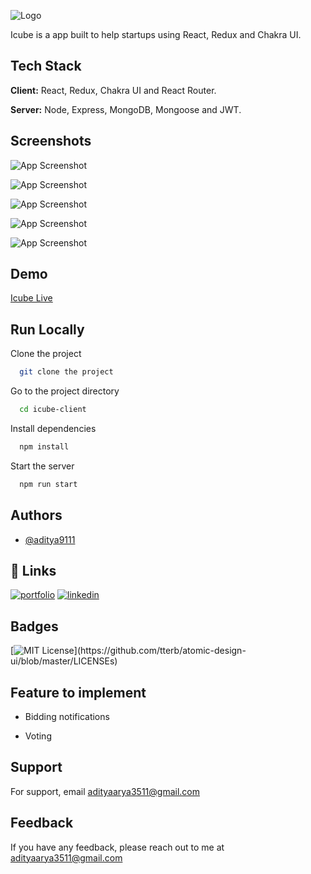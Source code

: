 ![Logo](https://raw.githubusercontent.com/Aditya9111/ICUBE-Client/main/src/assets/logo.png)

Icube is a app built to help startups using React, Redux and Chakra UI.

## Tech Stack

**Client:** React, Redux, Chakra UI and React Router.

**Server:** Node, Express, MongoDB, Mongoose and JWT.

## Screenshots

![App Screenshot](https://raw.githubusercontent.com/Aditya9111/ICUBE-Client/main/src/assets/login.png)

![App Screenshot](https://raw.githubusercontent.com/Aditya9111/ICUBE-Client/main/src/assets/register.png)

![App Screenshot](https://raw.githubusercontent.com/Aditya9111/ICUBE-Client/main/src/assets/fm-2.png)

![App Screenshot](https://raw.githubusercontent.com/Aditya9111/ICUBE-Client/main/src/assets/jobs.png)

![App Screenshot](https://raw.githubusercontent.com/Aditya9111/ICUBE-Client/main/src/assets/blog.png)


## Demo

[Icube Live](https://icube-app.netlify.app/)

## Run Locally

Clone the project

```bash
  git clone the project
```

Go to the project directory

```bash
  cd icube-client
```

Install dependencies

```bash
  npm install
```

Start the server

```bash
  npm run start
```

## Authors

- [@aditya9111](https://www.github.com/aditya9111)


## 🔗 Links

[![portfolio](https://img.shields.io/badge/my_portfolio-000?style=for-the-badge&logo=ko-fi&logoColor=white)](https://bit.ly/adityaarya1/)
[![linkedin](https://img.shields.io/badge/linkedin-0A66C2?style=for-the-badge&logo=linkedin&logoColor=white)](https://www.linkedin.com/in/aditya911)


## Badges

[![MIT License](https://img.shields.io/apm/l/atomic-design-ui.svg?)](https://github.com/tterb/atomic-design-ui/blob/master/LICENSEs)

## Feature to implement

- Bidding notifications

- Voting

## Support

For support, email adityaarya3511@gmail.com

## Feedback

If you have any feedback, please reach out to me at adityaarya3511@gmail.com
